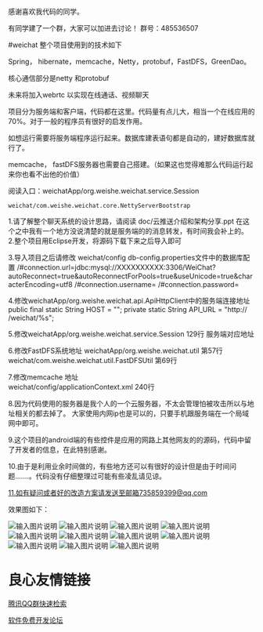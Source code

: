 感谢喜欢我代码的同学。

有同学建了一个群，大家可以加进去讨论！
群号：485536507

#weichat
整个项目使用到的技术如下

Spring， hibernate，memcache，Netty，protobuf，FastDFS，GreenDao。

核心通信部分是netty 和protobuf 

未来将加入webrtc 以实现在线通话、视频聊天

项目分为服务端和客户端，代码都在这里。代码量有点儿大，相当一个在线应用的70%。对于一般的程序员有很好的启发作用。

如想运行需要将服务端程序运行起来。数据库建表语句都是自动的，建好数据库就行了。

memcache， fastDFS服务器也需要自己搭建。（如果这也觉得难那么代码运行起来你也看不出他的价值）


阅读入口：weichatApp/org.weishe.weichat.service.Session

	weichat/com.weishe.weichat.core.NettyServerBootstrap

1.请了解整个聊天系统的设计思路，请阅读  doc/云推送介绍和架构分享.ppt
  在这个之中我有一个地方没说清楚的就是服务端的的消息转发，有时间我会补上的。
2.整个项目用Eclipse开发，将源码下载下来之后导入即可

3.导入项目之后请修改 weichat/config db-config.properties文件中的数据库配置
/#connection.url=jdbc:mysql://XXXXXXXXXX:3306/WeiChat?autoReconnect=true&autoReconnectForPools=true&useUnicode=true&characterEncoding=utf8
/#connection.username= 
/#connection.password= 

4.修改weichatApp/org.weishe.weichat.api.ApiHttpClient中的服务端连接地址
	public final static String HOST = "";
	private static String API_URL = "http:// /weichat/%s";

5.修改weichatApp/org.weishe.weichat.service.Session
   129行 服务端对应地址

6.修改FastDFS系统地址
 weichatApp/org.weishe.weichat.util 第57行
 weichat/com.weishe.weichat.util.FastDFSUtil 第69行
 
7.修改memcache 地址  
 weichat/config/applicationContext.xml 240行

8.因为代码使用的服务器是我个人的一个云服务器，不太会管理怕被攻击所以与地址相关的都去掉了。
  大家使用内网ip也是可以的，只要手机跟服务端在一个局域网中即可。

9.这个项目的android端的有些控件是应用的网路上其他网友的的源码，代码中留了开发者的信息，在此特别感谢。

10.由于是利用业余时间做的，有些地方还可以有很好的设计但是由于时间问题.......。代码没有仔细整理过可能有些凌乱请见谅。

11.如有疑问或者好的改造方案请发送至邮箱735859399@qq.com


效果图如下：

![输入图片说明](http://git.oschina.net/uploads/images/2015/0907/142223_96e5d920_27827.png "在这里输入图片标题")
![输入图片说明](http://git.oschina.net/uploads/images/2015/0907/142646_e992dd13_27827.png "在这里输入图片标题")
![输入图片说明](http://git.oschina.net/uploads/images/2015/0907/142657_10bec13a_27827.png "在这里输入图片标题")
![输入图片说明](http://git.oschina.net/uploads/images/2015/0907/142707_af0fae70_27827.png "在这里输入图片标题")
![输入图片说明](http://git.oschina.net/uploads/images/2015/0907/142719_c751ac0b_27827.png "在这里输入图片标题")
![输入图片说明](http://git.oschina.net/uploads/images/2015/0907/142732_4740db35_27827.png "在这里输入图片标题")
![输入图片说明](http://git.oschina.net/uploads/images/2015/0907/142741_e0707ddf_27827.png "在这里输入图片标题")
![输入图片说明](http://git.oschina.net/uploads/images/2015/0907/142751_054c8c52_27827.png "在这里输入图片标题")
![输入图片说明](http://git.oschina.net/uploads/images/2015/0907/142800_542dbd4e_27827.png "在这里输入图片标题")
![输入图片说明](http://git.oschina.net/uploads/images/2015/0907/142816_94d93c50_27827.png "在这里输入图片标题")
![输入图片说明](http://git.oschina.net/uploads/images/2015/0907/142828_57c27c4f_27827.png "在这里输入图片标题")

 # 良心友情链接

[腾讯QQ群快速检索](http://u.720life.cn/s/8cf73f7c)

[软件免费开发论坛](http://u.720life.cn/s/bbb01dc0)